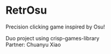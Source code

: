 # RetrOsu
Precision clicking game inspired by Osu!    

Duo project using crisp-games-library   
Partner: Chuanyu Xiao
